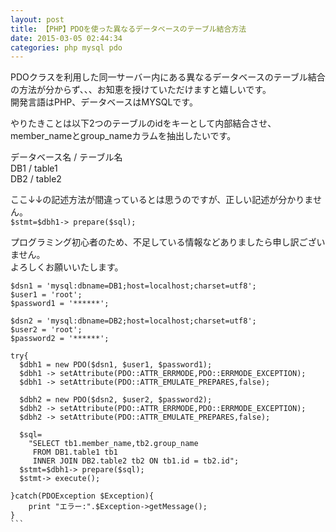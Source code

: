 ```yaml
---
layout: post
title: 【PHP】PDOを使った異なるデータベースのテーブル結合方法
date: 2015-03-05 02:44:34
categories: php mysql pdo
---
```

<p>PDOクラスを利用した同一サーバー内にある異なるデータベースのテーブル結合の方法が分からず、、、お知恵を授けていただけますと嬉しいです。<br>
開発言語はPHP、データベースはMYSQLです。</p>

<p>やりたきことは以下2つのテーブルのidをキーとして内部結合させ、member_nameとgroup_nameカラムを抽出したいです。</p>

<p>データベース名 / テーブル名<br>
DB1 / table1<br>
DB2 / table2</p>

<p>ここ↓↓の記述方法が間違っているとは思うのですが、正しい記述が分かりません。<br>
<code>$stmt=$dbh1-&gt; prepare($sql);</code></p>

<p>プログラミング初心者のため、不足している情報などありましたら申し訳ございません。<br>
よろしくお願いいたします。</p>

<pre class="lang-php prettyprint-override"><code>$dsn1 = 'mysql:dbname=DB1;host=localhost;charset=utf8';
$user1 = 'root';
$password1 = '******';

$dsn2 = 'mysql:dbname=DB2;host=localhost;charset=utf8';
$user2 = 'root';
$password2 = '******';

try{
  $dbh1 = new PDO($dsn1, $user1, $password1);
  $dbh1 -&gt; setAttribute(PDO::ATTR_ERRMODE,PDO::ERRMODE_EXCEPTION);
  $dbh1 -&gt; setAttribute(PDO::ATTR_EMULATE_PREPARES,false);

  $dbh2 = new PDO($dsn2, $user2, $password2);
  $dbh2 -&gt; setAttribute(PDO::ATTR_ERRMODE,PDO::ERRMODE_EXCEPTION);
  $dbh2 -&gt; setAttribute(PDO::ATTR_EMULATE_PREPARES,false);

  $sql=
    "SELECT tb1.member_name,tb2.group_name
     FROM DB1.table1 tb1
     INNER JOIN DB2.table2 tb2 ON tb1.id = tb2.id";
  $stmt=$dbh1-&gt; prepare($sql);
  $stmt-&gt; execute();

}catch(PDOException $Exception){
    print "エラー:".$Exception-&gt;getMessage();
}
```
